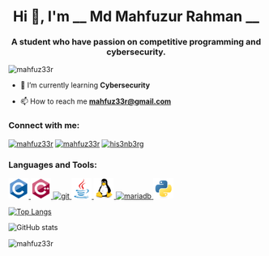 <h1 align="center">Hi 👋, I'm __ Md Mahfuzur Rahman __ </h1>
<h3 align="center">A student who have passion on competitive programming and cybersecurity.</h3>

<p align="left"> <img src="https://komarev.com/ghpvc/?username=mahfuz33r&label=Profile%20views&color=0e75b6&style=flat" alt="mahfuz33r" /> </p>

- 🌱 I’m currently learning **Cybersecurity**

- 📫 How to reach me **mahfuz33r@gmail.com**

<h3 align="left">Connect with me:</h3>
<p align="left">
<a href="https://linkedin.com/in/mahfuz33r" target="blank"><img align="center" src="https://raw.githubusercontent.com/rahuldkjain/github-profile-readme-generator/master/src/images/icons/Social/linked-in-alt.svg" alt="mahfuz33r" height="30" width="40" /></a>
<a href="https://fb.com/mahfuz33r" target="blank"><img align="center" src="https://raw.githubusercontent.com/rahuldkjain/github-profile-readme-generator/master/src/images/icons/Social/facebook.svg" alt="mahfuz33r" height="30" width="40" /></a>
<a href="https://www.hackerrank.com/his3nb3rg" target="blank"><img align="center" src="https://raw.githubusercontent.com/rahuldkjain/github-profile-readme-generator/master/src/images/icons/Social/hackerrank.svg" alt="his3nb3rg" height="30" width="40" /></a>
</p>

<h3 align="left">Languages and Tools:</h3>
<p align="left"> <a href="https://www.cprogramming.com/" target="_blank" rel="noreferrer"> <img src="https://raw.githubusercontent.com/devicons/devicon/master/icons/c/c-original.svg" alt="c" width="40" height="40"/> </a> <a href="https://www.w3schools.com/cpp/" target="_blank" rel="noreferrer"> <img src="https://raw.githubusercontent.com/devicons/devicon/master/icons/cplusplus/cplusplus-original.svg" alt="cplusplus" width="40" height="40"/> </a> <a href="https://git-scm.com/" target="_blank" rel="noreferrer"> <img src="https://www.vectorlogo.zone/logos/git-scm/git-scm-icon.svg" alt="git" width="40" height="40"/> </a> <a href="https://www.java.com" target="_blank" rel="noreferrer"> <img src="https://raw.githubusercontent.com/devicons/devicon/master/icons/java/java-original.svg" alt="java" width="40" height="40"/> </a> <a href="https://www.linux.org/" target="_blank" rel="noreferrer"> <img src="https://raw.githubusercontent.com/devicons/devicon/master/icons/linux/linux-original.svg" alt="linux" width="40" height="40"/> </a> <a href="https://mariadb.org/" target="_blank" rel="noreferrer"> <img src="https://www.vectorlogo.zone/logos/mariadb/mariadb-icon.svg" alt="mariadb" width="40" height="40"/> </a> <a href="https://www.python.org" target="_blank" rel="noreferrer"> <img src="https://raw.githubusercontent.com/devicons/devicon/master/icons/python/python-original.svg" alt="python" width="40" height="40"/> </a> </p>

[![Top Langs](https://github-readme-stats.vercel.app/api/top-langs/?username=mahfuz33R)](https://github.com/anuraghazra/github-readme-stats)

![GitHub stats](https://github-readme-stats.vercel.app/api?username=mahfuz33R&show_icons=true&count_private=true)

<p><img align="center" src="https://github-readme-streak-stats.herokuapp.com/?user=mahfuz33r&" alt="mahfuz33r" /></p>
